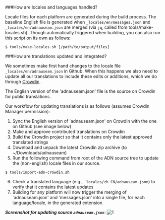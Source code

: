 ###How are locales and languages handled?

Locale files for each platform are generated during the build process. The baseline English file is generated when `_locales/en/messages.json` and `_locales/en/adnauseam.json` are merged (via `jq`, called from tools/make-locales.sh). Though automatically triggered when building, you can also run this script on its own as follows:

`$ tools/make-locales.sh [/path/to/output/files]`

###How are translations updated and integrated?

We sometimes make first hand changes to the locale file `_locales/en/adnauseam.json` in Github. When this happens we also need to update all our translations to include these edits or additions, which we do through [Crowdin](https://crowdin.com/project/adnauseam).

The English version of the 'adnauseam.json' file is the source on Crowdin for public translations.

Our workflow for updating translations is as follows (assumes Crowdin Manager permission):

1. Sync the English version of 'adnauseam.json' on Crowdin with the one on Github (see image below)
2. Make and approve contributed translations on Crowdin 
3. Build the Crowdin project so that it contains only the latest approved translated strings
4. Download and unpack the latest Crowdin zip archive (to ~/Downloads/adnauseam)
5. Run the following command from root of the ADN source tree to update the (non-english) locale files in our source.

  `$ tools/import-adn-crowdin.sh`

6. Check a translated language (e.g., `_locales/zh_CN/adnauseam.json`) to verify that it contains the latest updates
7. Building for any platform will now trigger the merging of 'adnauseam.json' and 'messages.json' into a single file, for each language/locale, in the generated extension.

**_Screenshot for updating source `adnauseam.json`_**:
![1](https://cloud.githubusercontent.com/assets/2461812/18377999/cdc54c16-769c-11e6-89df-b432a28c1bda.PNG)




